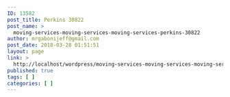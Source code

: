 ```yaml
---
ID: 13582
post_title: Perkins 30822
post_name: >
  moving-services-moving-services-moving-services-perkins-30822
author: mrgabonijeff@gmail.com
post_date: 2018-03-28 01:51:51
layout: page
link: >
  http://localhost/wordpress/moving-services-moving-services-moving-services-perkins-30822/
published: true
tags: [ ]
categories: [ ]
---
```

